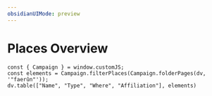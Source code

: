 ```yaml
---
obsidianUIMode: preview
---
```

# Places Overview
 
```dataviewjs
const { Campaign } = window.customJS;
const elements = Campaign.filterPlaces(Campaign.folderPages(dv, '"faerûn"'));
dv.table(["Name", "Type", "Where", "Affiliation"], elements)
```